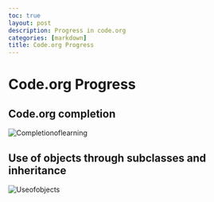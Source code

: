 ```yaml
---
toc: true
layout: post
description: Progress in code.org
categories: [markdown]
title: Code.org Progress
---
```

# Code.org Progress

## Code.org completion

![Completionoflearning]({{site.baseurl}}/images/Screenshot.png)

## Use of objects through subclasses and inheritance
![Useofobjects]({{site.baseurl}}/images/painterplus.png)